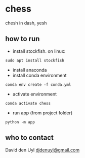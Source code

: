 # chess
chesh in dash, yesh

## how to run

* install stockfish. on linux:
```
sudo apt install stockfish
```

* install anaconda
* install conda environment

```
conda env create -f conda.yml
```

* activate environment

```
conda activate chess
```

* run app (from project folder)

```
python -m app
```

## who to contact

David den Uyl
djdenuyl@gmail.com
